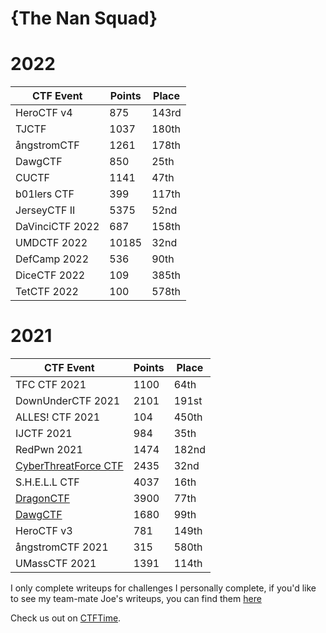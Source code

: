 # **{The Nan Squad}**

# 2022

| CTF Event                                                   | Points | Place |
|------------------                                           |--------|-------|
| HeroCTF v4	                                              | 875    | 143rd |
| TJCTF                                                       | 1037   | 180th |
| ångstromCTF                                                 | 1261   | 178th |
| DawgCTF                                                     | 850    | 25th  |
| CUCTF                                                       | 1141   | 47th  |
| b01lers CTF	                                              | 399    | 117th |
| JerseyCTF II                                                | 5375   | 52nd  |
| DaVinciCTF 2022                                             | 687    | 158th |
| UMDCTF 2022                                                 | 10185  | 32nd  |
| DefCamp 2022                                                | 536    | 90th  |
| DiceCTF 2022                                                | 109    | 385th |
| TetCTF 2022                                                 | 100    | 578th |


# 2021

| CTF Event                                                   | Points | Place |
|------------------                                           |--------|-------|
| TFC CTF 2021                                                | 1100   | 64th  |
| DownUnderCTF 2021                                           | 2101   | 191st |
| ALLES! CTF 2021                                             | 104    | 450th |
| IJCTF 2021                                                  | 984    | 35th  |
| RedPwn 2021                                                 | 1474   | 182nd |
| [CyberThreatForce CTF](CyberThreatForceCTF/README.md)       | 2435   | 32nd  |
| S.H.E.L.L CTF                                               | 4037   | 16th  |
| [DragonCTF](DragonCTF/README.md)                            | 3900   | 77th  |
| [DawgCTF](DawgCTF/README.md)                                | 1680   | 99th  |
| HeroCTF v3                                                  | 781    | 149th |
| ångstromCTF 2021                                            | 315    | 580th |
| UMassCTF 2021                                               | 1391   | 114th |


I only complete writeups for challenges I personally complete, if you'd like to see my team-mate Joe's writeups, you can find them [here](https://github.com/JoeBentley63/ctf-writeups)

Check us out on [CTFTime](http://ctftime.org/team/150063).
